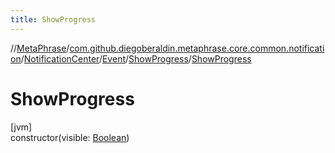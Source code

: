 ```yaml
---
title: ShowProgress
---
```

//[MetaPhrase](../../../../../index.html)/[com.github.diegoberaldin.metaphrase.core.common.notification](../../../index.html)/[NotificationCenter](../../index.html)/[Event](../index.html)/[ShowProgress](index.html)/[ShowProgress](-show-progress.html)



# ShowProgress



[jvm]\
constructor(visible: [Boolean](https://kotlinlang.org/api/latest/jvm/stdlib/kotlin/-boolean/index.html))




